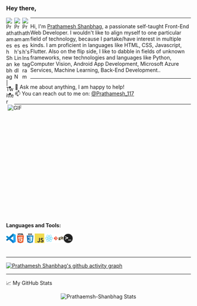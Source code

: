 ### Hey there,  

<!--
**Prathamesh-Shanbhag/Prathamesh-Shanbhag** is a ✨ _special_ ✨ repository because its `README.md` (this file) appears on your GitHub profile. -->

<!-- - 🔭 I’m currently working on refining my Javascript Skills and App Development!
- 🌱 I’m currently learning Javascript,React.js.
- 👯 I’m looking to collaborate on GitHub,any kind of Hackathons,,MLH Hackathons,or Student Developer Clubs!
- 🤔 I’m looking for help with REST APIs,and Back-End Development
- 💬 Ask me about HTML,CSS & Javascript,Visual Studio, and Fitness too!
- 📫 How to reach me: Instagram: prathamesh_117
- ⚡ Fun fact: I am a CS student, who developed interest in Web Development in my current and ongoing 3rd Year! -->

<a href="https://twitter.com/Prathamesh_117">
  <img align="left" alt="Prathamesh Shanbhag | Twitter" width="22px" src="https://raw.githubusercontent.com/peterthehan/peterthehan/master/assets/twitter.svg" />
</a>
<a href="https://www.linkedin.com/in/prathamesh-shanbhag/">
  <img align="left" alt="Prathamesh's LinkedIN" width="22px" src="https://raw.githubusercontent.com/peterthehan/peterthehan/master/assets/linkedin.svg" />
</a>
<a href="https://www.instagram.com/itsthe.mesh/">
  <img align="left" alt="Prathamesh's Instagram" width="22px" src="https://camo.githubusercontent.com/c9dacf0f25a1489fdbc6c0d2b41cda58b77fa210a13a886d6f99e027adfbd358/68747470733a2f2f6564656e742e6769746875622e696f2f537570657254696e7949636f6e732f696d616765732f7376672f696e7374616772616d2e737667" />
</a>

<!-- ![](https://visitor-badge.glitch.me/badge?page_id=Prathamesh-Shanbhag/Prathamesh-Shanbhag) -->

---

Hi, I'm [Prathamesh Shanbhag](https://prathamesh-shanbhag.com), a passionate self-taught Front-End Web Developer. I wouldn't like to align myself to one particular field of technology, because I partake/have interest in multiple kinds. I am proficient in languages like HTML, CSS, Javascript, Flutter. Also on the flip side, I like to dabble in fields of unknown frameworks, new technologies and languages like Python, Computer Vision, Android App Development, Microsoft Azure Services, Machine Learning, Back-End Development..



  <img align="right" alt="GIF" src="https://media.giphy.com/media/l0HlNaQ6gWfllcjDO/giphy.gif" width="500" height="320" />
  
  ---

- 💬 Ask me about anything, I am happy to help!
- 📫 You can reach out to me on: [@Prathamesh_117](https://twitter.com/Prathamesh_117)
<!-- - 📝 [Resume](https://drive.google.com/file/d/186ledj5PMY2damRWGpOrxYQZ2xSKjKD_/view) -->

---

**Languages and Tools:**

<img align="left" alt="Visual Studio Code" width="26px" src="https://raw.githubusercontent.com/github/explore/80688e429a7d4ef2fca1e82350fe8e3517d3494d/topics/visual-studio-code/visual-studio-code.png" />
<img align="left" alt="HTML5" width="26px" src="https://raw.githubusercontent.com/github/explore/80688e429a7d4ef2fca1e82350fe8e3517d3494d/topics/html/html.png" />
<img align="left" alt="CSS3" width="26px" src="https://raw.githubusercontent.com/github/explore/80688e429a7d4ef2fca1e82350fe8e3517d3494d/topics/css/css.png" />

<!-- [<img align="left" alt="Sass" width="26px" src="https://raw.githubusercontent.com/github/explore/80688e429a7d4ef2fca1e82350fe8e3517d3494d/topics/sass/sass.png" />]() -->

<img align="left" alt="JavaScript" width="26px" src="https://raw.githubusercontent.com/github/explore/80688e429a7d4ef2fca1e82350fe8e3517d3494d/topics/javascript/javascript.png" />
<img align="left" alt="React" width="26px" src="https://raw.githubusercontent.com/github/explore/80688e429a7d4ef2fca1e82350fe8e3517d3494d/topics/react/react.png" />

<!-- [<img align="left" alt="Gatsby" width="26px" src="https://raw.githubusercontent.com/github/explore/e94815998e4e0713912fed477a1f346ec04c3da2/topics/gatsby/gatsby.png" />]() -->
<!-- [<img align="left" alt="GraphQL" width="26px" src="https://raw.githubusercontent.com/github/explore/80688e429a7d4ef2fca1e82350fe8e3517d3494d/topics/graphql/graphql.png" />]()
[<img align="left" alt="Node.js" width="26px" src="https://raw.githubusercontent.com/github/explore/80688e429a7d4ef2fca1e82350fe8e3517d3494d/topics/nodejs/nodejs.png" />]() -->
<!-- [<img align="left" alt="Deno" width="26px" src="https://raw.githubusercontent.com/github/explore/361e2821e2dea67711cde99c9c40ed357061cf27/topics/deno/deno.png" />]()
[<img align="left" alt="SQL" width="26px" src="https://raw.githubusercontent.com/github/explore/80688e429a7d4ef2fca1e82350fe8e3517d3494d/topics/sql/sql.png" />]()
[<img align="left" alt="MySQL" width="26px" src="https://raw.githubusercontent.com/github/explore/80688e429a7d4ef2fca1e82350fe8e3517d3494d/topics/mysql/mysql.png" />]()
[<img align="left" alt="MongoDB" width="26px" src="https://raw.githubusercontent.com/github/explore/80688e429a7d4ef2fca1e82350fe8e3517d3494d/topics/mongodb/mongodb.png" />]() -->

<img align="left" alt="Git" width="26px" src="https://raw.githubusercontent.com/github/explore/80688e429a7d4ef2fca1e82350fe8e3517d3494d/topics/git/git.png" />
<!-- <img align="left" alt="GitHub" width="26px" src="https://raw.githubusercontent.com/github/explore/78df643247d429f6cc873026c0622819ad797942/topics/github/github.png" /> -->
<img align="left" alt="Terminal" width="26px" src="https://raw.githubusercontent.com/github/explore/80688e429a7d4ef2fca1e82350fe8e3517d3494d/topics/terminal/terminal.png" />

<br/>
<br/>

<!-- 📊 **This Week I Spent My Time On:** -->
<!--START_SECTION:waka-->
<!-- ```text
JavaScript   13 hrs 54 mins  ████████████████▓░░░░░░░░   66.54 %
JSX          4 hrs 18 mins   █████░░░░░░░░░░░░░░░░░░░░   20.57 %
SCSS         2 hrs 26 mins   ███░░░░░░░░░░░░░░░░░░░░░░   11.65 %
JSON         7 mins          ░░░░░░░░░░░░░░░░░░░░░░░░░   00.63 %
Other        7 mins          ░░░░░░░░░░░░░░░░░░░░░░░░░   00.61 %
``` -->
<!--END_SECTION:waka-->

<!-- 🚧 **My Todoist Stats:** -->
<!-- TODO-IST:START -->
<!-- 🏆  7,798 Karma Points
🌸  Completed 0 tasks today
✅  Completed 632 tasks so far
⏳  Longest streak is 10 days -->

## <!-- ## TODO-IST:END -->

---

[![Prathamesh Shanbhag's github activity graph](https://github-readme-activity-graph.cyclic.app/graph?username=Prathamesh-Shanbhag)](https://github.com/ashutosh00710/github-readme-activity-graph)

---

📈 My GitHub Stats

<p align="center"> <img src="https://github-readme-stats.vercel.app/api?username=Prathamesh-Shanbhag&show_icons=true&theme=gotham" alt="Prathaemsh-Shanbhag Stats" />
